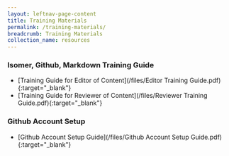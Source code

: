 ```yaml
---
layout: leftnav-page-content
title: Training Materials
permalink: /training-materials/
breadcrumb: Training Materials
collection_name: resources
---
```


### **Isomer, Github, Markdown Training Guide**
* [Training Guide for Editor of Content](/files/Editor Training Guide.pdf){:target="_blank"}
* [Training Guide for Reviewer of Content](/files/Reviewer Training Guide.pdf){:target="_blank"}


### **Github Account Setup**
* [Github Account Setup Guide](/files/Github Account Setup Guide.pdf){:target="_blank"}
